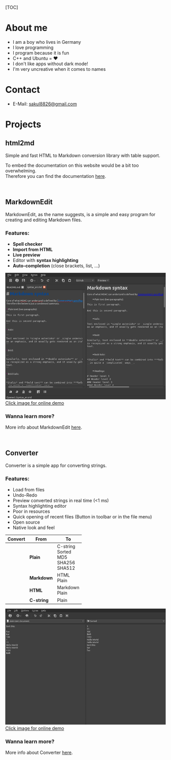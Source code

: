 [TOC]

# About me

- I am a boy who lives in Germany
- I love programming
- I program because it is fun
- C++ and Ubuntu = ❤️
- I don't like apps without dark mode!
- I'm very uncreative when it comes to names

# Contact

- E-Mail: sakul8826@gmail.com

# Projects

## html2md

Simple and fast HTML to Markdown conversion library with table support.

To embed the documentation on this website would be a bit too overwhelming.  
Therefore you can find the documentation [here](https://tim-gromeyer.github.io/html2md/).

<br>

## MarkdownEdit

MarkdownEdit, as the name suggests, is a simple and easy program for creating and editing Markdown files.

### Features:

- **Spell checker**
- **Import from HTML**
- **Live preview**
- Editor with **syntax highlighting**
- **Auto-completion** (close brackets, list, ...)

<p><a href="https://software-made-easy.github.io/MarkdownEdit/markdownedit.html" target="_blank"><img src="MarkdownEdit.webp" alt="Example">Click image for online demo</a></p>

### Wanna learn more?

More info about MarkdownEdit [here](MarkdownEdit.md).

<br>

## Converter

Converter is a simple app for converting strings.

### Features:

- Load from files
- Undo-Redo
- Preview converted strings in real time (<1 ms)
- Syntax highlighting editor
- Poor in resources
- Quick opening of recent files (Button in toolbar or in the file menu)
- Open source
- Native look and feel

| Convert | From         	| To                                            	|
|-------- |--------------	|-----------------------------------------------	|
|         | **Plain**    		| C-string<br>Sorted<br>MD5<br>SHA256<br>SHA512 	|
|         | **Markdown**  	|                 HTML<br>Plain                 	|
|         | **HTML**     	|               Markdown<br>Plain               	|
|         | **C-string** 		  |                     Plain                     	|

<p><a href="https://software-made-easy.github.io/Converter/converter.html" target="_blank"><img src="Converter.png" alt="Example">Click image for online demo</a></p>

### Wanna learn more?

More info about Converter [here](Converter.md).

<p hidden>
<img src="images/MarkdownEdit.svg" width=0 height=0><img src="images/Converter.svg" width=0 height=0>
</p>
